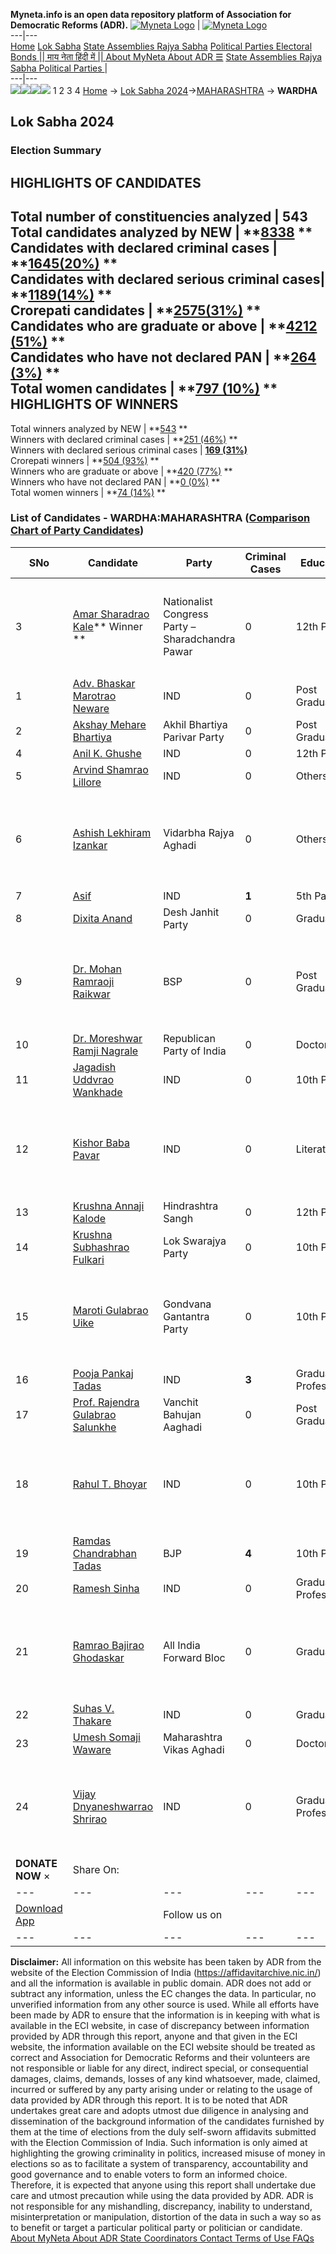 **Myneta.info is an open data repository platform of Association for Democratic Reforms (ADR).**
[![Myneta Logo](https://www.myneta.info/lib/img/myneta-logo.png)](https://www.myneta.info/) | [![Myneta Logo](https://www.myneta.info/lib/img/adr-logo.png)](https://adrindia.org)  
---|---  
[Home](https://www.myneta.info/) [Lok Sabha](https://www.myneta.info/#ls "Lok Sabha") [ State Assemblies ](https://www.myneta.info/#sa "State Assemblies") [Rajya Sabha](https://www.myneta.info/#rs "Rajya Sabha") [Political Parties ](https://www.myneta.info/party "Political Parties") [ Electoral Bonds ](https://www.myneta.info/electoral_bonds "Electoral Bonds") [ || माय नेता हिंदी में || ](https://translate.google.co.in/translate?prev=hp&hl=en&js=y&u=www.myneta.info&sl=en&tl=hi&history_state0=) [ About MyNeta ](https://adrindia.org/content/about-myneta) [ About ADR ](https://adrindia.org/about-adr/who-we-are) [☰](javascript:void\(0\))
[ State Assemblies ](https://www.myneta.info/#sa "State Assemblies") [ Rajya Sabha ](https://www.myneta.info/#rs "Rajya Sabha") [ Political Parties ](https://www.myneta.info/party "Political Parties")
|   
---|---  
![](https://www.myneta.info/lib/img/banner/banner-1.png)![](https://www.myneta.info/lib/img/banner/banner-2.png)![](https://www.myneta.info/lib/img/banner/banner-3.png)![](https://www.myneta.info/lib/img/banner/banner-4.png)
1  2  3  4 
[Home](https://www.myneta.info/) → [Lok Sabha 2024](https://www.myneta.info/LokSabha2024/)→[MAHARASHTRA](https://www.myneta.info/LokSabha2024/index.php?action=show_constituencies&state_id=21) → **WARDHA**
### 
## Lok Sabha 2024
###  Election Summary 
HIGHLIGHTS OF CANDIDATES  
---  
Total number of constituencies analyzed |  543   
Total candidates analyzed by NEW | **[8338](https://www.myneta.info/LokSabha2024/index.php?action=summary&subAction=candidates_analyzed&sort=candidate#summary) **  
Candidates with declared criminal cases | **[1645(20%)](https://www.myneta.info/LokSabha2024/index.php?action=summary&subAction=crime&sort=candidate#summary) **  
Candidates with declared serious criminal cases| **[1189(14%)](https://www.myneta.info/LokSabha2024/index.php?action=summary&subAction=serious_crime&sort=candidate#summary) **  
Crorepati candidates | **[2575(31%)](https://www.myneta.info/LokSabha2024/index.php?action=summary&subAction=crorepati&sort=candidate#summary) **  
Candidates who are graduate or above | **[4212 (51%)](https://www.myneta.info/LokSabha2024/index.php?action=summary&subAction=education&sort=candidate#summary) **  
Candidates who have not declared PAN | **[264 (3%)](https://www.myneta.info/LokSabha2024/index.php?action=summary&subAction=without_pan&sort=candidate#summary) **  
Total women candidates | **[797 (10%)](https://www.myneta.info/LokSabha2024/index.php?action=summary&subAction=women_candidate&sort=candidate#summary) **  
HIGHLIGHTS OF WINNERS  
---  
Total winners analyzed by NEW | **[543](https://www.myneta.info/LokSabha2024/index.php?action=summary&subAction=winner_analyzed&sort=candidate#summary) **  
Winners with declared criminal cases | **[251 (46%)](https://www.myneta.info/LokSabha2024/index.php?action=summary&subAction=winner_crime&sort=candidate#summary) **  
Winners with declared serious criminal cases | **[169 (31%)](https://www.myneta.info/LokSabha2024/index.php?action=summary&subAction=winner_serious_crime&sort=candidate#summary)**  
Crorepati winners | **[504 (93%)](https://www.myneta.info/LokSabha2024/index.php?action=summary&subAction=winner_crorepati&sort=candidate#summary) **  
Winners who are graduate or above | **[420 (77%)](https://www.myneta.info/LokSabha2024/index.php?action=summary&subAction=winner_education&sort=candidate#summary) **  
Winners who have not declared PAN | **[0 (0%)](https://www.myneta.info/LokSabha2024/index.php?action=summary&subAction=winner_without_pan&sort=candidate#summary) **  
Total women winners | **[74 (14%)](https://www.myneta.info/LokSabha2024/index.php?action=summary&subAction=winner_women&sort=candidate#summary) **  
### List of Candidates - WARDHA:MAHARASHTRA ([Comparison Chart of Party Candidates](https://www.myneta.info/LokSabha2024/comparisonchart.php?constituency_id=267))
SNo | Candidate| Party| Criminal Cases| Education| Age| Total Assets| Liabilities  
---|---|---|---|---|---|---|---  
3  | [Amar Sharadrao Kale](https://www.myneta.info/LokSabha2024/candidate.php?candidate_id=1969)** Winner ** | Nationalist Congress Party – Sharadchandra Pawar | 0 | 12th Pass| 50 | ![](https://myneta.info/image_v2.php?myneta_folder=LokSabha2024&candidate_id=1969&col=ta) | ![](https://myneta.info/image_v2.php?myneta_folder=LokSabha2024&candidate_id=1969&col=lia)  
1  | [Adv. Bhaskar Marotrao Neware](https://www.myneta.info/LokSabha2024/candidate.php?candidate_id=1790) | IND | 0 | Post Graduate| 47 | Rs 3,42,211 ~ 3 Lacs+ | Rs 0 ~   
2  | [Akshay Mehare Bhartiya](https://www.myneta.info/LokSabha2024/candidate.php?candidate_id=2437) | Akhil Bhartiya Parivar Party | 0 | Post Graduate| 29 | Rs 17,50,000 ~ 17 Lacs+ | Rs 0 ~   
4  | [Anil K. Ghushe](https://www.myneta.info/LokSabha2024/candidate.php?candidate_id=3354) | IND | 0 | 12th Pass| 65 | Rs 3,30,50,000 ~ 3 Crore+ | Rs 0 ~   
5  | [Arvind Shamrao Lillore](https://www.myneta.info/LokSabha2024/candidate.php?candidate_id=1791) | IND | 0 | Others| 45 | Rs 2,52,136 ~ 2 Lacs+ | Rs 0 ~   
6  | [Ashish Lekhiram Izankar](https://www.myneta.info/LokSabha2024/candidate.php?candidate_id=3347) | Vidarbha Rajya Aghadi | 0 | Others| 37 | ![](https://myneta.info/image_v2.php?myneta_folder=LokSabha2024&candidate_id=3347&col=ta) | ![](https://myneta.info/image_v2.php?myneta_folder=LokSabha2024&candidate_id=3347&col=lia)  
7  | [Asif](https://www.myneta.info/LokSabha2024/candidate.php?candidate_id=3355) | IND | **1** | 5th Pass| 31 | Rs 1,42,000 ~ 1 Lacs+ | Rs 0 ~   
8  | [Dixita Anand](https://www.myneta.info/LokSabha2024/candidate.php?candidate_id=3350) | Desh Janhit Party | 0 | Graduate| 38 | Rs 50,000 ~ 50 Thou+ | Rs 0 ~   
9  | [Dr. Mohan Ramraoji Raikwar](https://www.myneta.info/LokSabha2024/candidate.php?candidate_id=3346) | BSP | 0 | Post Graduate| 49 | ![](https://myneta.info/image_v2.php?myneta_folder=LokSabha2024&candidate_id=3346&col=ta) | ![](https://myneta.info/image_v2.php?myneta_folder=LokSabha2024&candidate_id=3346&col=lia)  
10  | [Dr. Moreshwar Ramji Nagrale](https://www.myneta.info/LokSabha2024/candidate.php?candidate_id=3352) | Republican Party of India | 0 | Doctorate| 70 | Rs 2,06,20,000 ~ 2 Crore+ | Rs 26,14,000 ~ 26 Lacs+  
11  | [Jagadish Uddvrao Wankhade](https://www.myneta.info/LokSabha2024/candidate.php?candidate_id=1970) | IND | 0 | 10th Pass| 42 | Rs 8,40,000 ~ 8 Lacs+ | Rs 5,50,000 ~ 5 Lacs+  
12  | [Kishor Baba Pavar](https://www.myneta.info/LokSabha2024/candidate.php?candidate_id=3356) | IND | 0 | Literate| 68 | ![](https://myneta.info/image_v2.php?myneta_folder=LokSabha2024&candidate_id=3356&col=ta) | ![](https://myneta.info/image_v2.php?myneta_folder=LokSabha2024&candidate_id=3356&col=lia)  
13  | [Krushna Annaji Kalode](https://www.myneta.info/LokSabha2024/candidate.php?candidate_id=1789) | Hindrashtra Sangh | 0 | 12th Pass| 68 | Rs 1,08,22,765 ~ 1 Crore+ | Rs 89,66,400 ~ 89 Lacs+  
14  | [Krushna Subhashrao Fulkari](https://www.myneta.info/LokSabha2024/candidate.php?candidate_id=3349) | Lok Swarajya Party | 0 | 10th Pass| 27 | Rs 1,00,000 ~ 1 Lacs+ | Rs 0 ~   
15  | [Maroti Gulabrao Uike](https://www.myneta.info/LokSabha2024/candidate.php?candidate_id=3351) | Gondvana Gantantra Party | 0 | 10th Pass| 55 | ![](https://myneta.info/image_v2.php?myneta_folder=LokSabha2024&candidate_id=3351&col=ta) | ![](https://myneta.info/image_v2.php?myneta_folder=LokSabha2024&candidate_id=3351&col=lia)  
16  | [Pooja Pankaj Tadas](https://www.myneta.info/LokSabha2024/candidate.php?candidate_id=3357) | IND | **3** | Graduate Professional| 32 | Rs 95,000 ~ 95 Thou+ | Rs 0 ~   
17  | [Prof. Rajendra Gulabrao Salunkhe](https://www.myneta.info/LokSabha2024/candidate.php?candidate_id=1971) | Vanchit Bahujan Aaghadi | 0 | Post Graduate| 64 | Rs 1,18,38,865 ~ 1 Crore+ | Rs 16,02,374 ~ 16 Lacs+  
18  | [Rahul T. Bhoyar](https://www.myneta.info/LokSabha2024/candidate.php?candidate_id=2436) | IND | 0 | 10th Pass| 42 | ![](https://myneta.info/image_v2.php?myneta_folder=LokSabha2024&candidate_id=2436&col=ta) | ![](https://myneta.info/image_v2.php?myneta_folder=LokSabha2024&candidate_id=2436&col=lia)  
19  | [Ramdas Chandrabhan Tadas](https://www.myneta.info/LokSabha2024/candidate.php?candidate_id=1974) | BJP | **4** | 10th Pass| 71 | Rs 11,00,81,855 ~ 11 Crore+ | Rs 1,03,89,366 ~ 1 Crore+  
20  | [Ramesh Sinha](https://www.myneta.info/LokSabha2024/candidate.php?candidate_id=1973) | IND | 0 | Graduate Professional| 71 | Rs 85,00,000 ~ 85 Lacs+ | Rs 2,00,000 ~ 2 Lacs+  
21  | [Ramrao Bajirao Ghodaskar](https://www.myneta.info/LokSabha2024/candidate.php?candidate_id=3353) | All India Forward Bloc | 0 | Graduate| 74 | ![](https://myneta.info/image_v2.php?myneta_folder=LokSabha2024&candidate_id=3353&col=ta) | ![](https://myneta.info/image_v2.php?myneta_folder=LokSabha2024&candidate_id=3353&col=lia)  
22  | [Suhas V. Thakare](https://www.myneta.info/LokSabha2024/candidate.php?candidate_id=3359) | IND | 0 | Graduate| 44 | Rs 8,41,000 ~ 8 Lacs+ | Rs 0 ~   
23  | [Umesh Somaji Waware](https://www.myneta.info/LokSabha2024/candidate.php?candidate_id=3348) | Maharashtra Vikas Aghadi | 0 | Doctorate| 53 | Rs 1,62,89,511 ~ 1 Crore+ | Rs 95,00,000 ~ 95 Lacs+  
24  | [Vijay Dnyaneshwarrao Shrirao](https://www.myneta.info/LokSabha2024/candidate.php?candidate_id=3358) | IND | 0 | Graduate Professional| 49 | ![](https://myneta.info/image_v2.php?myneta_folder=LokSabha2024&candidate_id=3358&col=ta) | ![](https://myneta.info/image_v2.php?myneta_folder=LokSabha2024&candidate_id=3358&col=lia)  
|  **DONATE NOW** × |  Share On:  | [](https://api.whatsapp.com/send?text=https%3A%2F%2Fmyneta.info%2Fpunjab2022%2Findex.php%3Faction%3Dshow_constituencies%26state_id%3D19) | [](https://www.facebook.com/sharer/sharer.php?u=https%3A%2F%2Fmyneta.info%2Fpunjab2022%2Findex.php%3Faction%3Dshow_constituencies%26state_id%3D19) | [](https://twitter.com/share?url=https%3A%2F%2Fmyneta.info%2Fpunjab2022%2Findex.php%3Faction%3Dshow_constituencies%26state_id%3D19)  
---|---|---|---|---  
| [ Download App ](https://play.google.com/store/apps/details?id=com.webrosoft.myneta1&pcampaignid=pcampaignidMKT-Other-global-all-co-prtnr-py-PartBadge-Mar2515-1) | [](https://play.google.com/store/apps/details?id=com.webrosoft.myneta1&pcampaignid=pcampaignidMKT-Other-global-all-co-prtnr-py-PartBadge-Mar2515-1) |  Follow us on  | [](https://www.facebook.com/adrindia.org/) | [](https://twitter.com/adrspeaks) | [](https://groups.google.com/g/national-election-watch?hl=en&pli=1) | [](https://www.instagram.com/adrspeaks/) | [](https://www.youtube.com/user/adrspeaks) | [](https://sharechat.com/profile/adrspeaks)  
---|---|---|---|---|---|---|---|---  
**Disclaimer:** All information on this website has been taken by ADR from the website of the Election Commission of India (https://affidavitarchive.nic.in/) and all the information is available in public domain. ADR does not add or subtract any information, unless the EC changes the data. In particular, no unverified information from any other source is used. While all efforts have been made by ADR to ensure that the information is in keeping with what is available in the ECI website, in case of discrepancy between information provided by ADR through this report, anyone and that given in the ECI website, the information available on the ECI website should be treated as correct and Association for Democratic Reforms and their volunteers are not responsible or liable for any direct, indirect special, or consequential damages, claims, demands, losses of any kind whatsoever, made, claimed, incurred or suffered by any party arising under or relating to the usage of data provided by ADR through this report. It is to be noted that ADR undertakes great care and adopts utmost due diligence in analysing and dissemination of the background information of the candidates furnished by them at the time of elections from the duly self-sworn affidavits submitted with the Election Commission of India. Such information is only aimed at highlighting the growing criminality in politics, increased misuse of money in elections so as to facilitate a system of transparency, accountability and good governance and to enable voters to form an informed choice. Therefore, it is expected that anyone using this report shall undertake due care and utmost precaution while using the data provided by ADR. ADR is not responsible for any mishandling, discrepancy, inability to understand, misinterpretation or manipulation, distortion of the data in such a way so as to benefit or target a particular political party or politician or candidate. 
[ About MyNeta ](https://adrindia.org/content/about-myneta) [ About ADR ](https://adrindia.org/about-adr/who-we-are) [ State Coordinators ](https://adrindia.org/about-adr/state-coordinators) [ Contact ](https://adrindia.org/contact-us) [ Terms of Use ](https://adrindia.org/content/adr-terms-use) [ FAQs ](https://adrindia.org/content/faqs)
